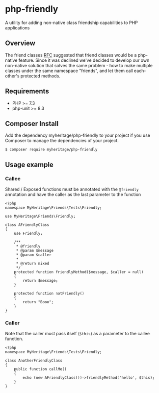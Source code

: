 # php-friendly
A utility for adding non-native class friendship capabilities to PHP applications

## Overview
The friend classes [RFC](https://wiki.php.net/rfc/friend-classes) suggested that friend classes would be a php-native feature. Since it was declined we've decided to develop our own non-native solution that solves the same problem - how to make multiple classes under the same namespace "friends", and let them call each-other's protected methods.

## Requirements
* PHP >= 7.3
* php-unit >= 8.3

## Composer Install
Add the dependency myheritage/php-friendly to your project if you use Composer to manage the dependencies of your project.
```
$ composer require myheritage/php-friendly
```

## Usage example
### Callee
Shared / Exposed functions must be annotated with the `@friendly` annotation and have the caller as the last parameter to the function
```
<?php
namespace MyHeritage\Friends\Tests\Friendly;

use MyHeritage\Friends\Friendly;

class AFriendlyClass
{
    use Friendly;

    /**
     * @friendly
     * @param $message
     * @param $caller
     *
     * @return mixed
     */
    protected function friendlyMethod($message, $caller = null)
    {
        return $message;
    }

    protected function notFriendly()
    {
        return "Booo";
    }
}
```

### Caller
Note that the caller must pass itself (`$this`) as a parameter to the callee function.
```
<?php
namespace MyHeritage\Friends\Tests\Friendly;

class AnotherFriendlyClass
{
    public function callMe()
    {
        echo (new AFriendlyClass())->friendlyMethod('hello', $this);
    }
}
```
